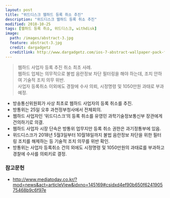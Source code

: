 ```yaml
---
layout: post
title: "위드디스크 웹하드 등록 취소 추진"
description: "위드디스크 웹하드 등록 취소 추진"
modified: 2018-10-25
tags: [웹하드 등록 취소, 위드디스크, withdisk]
image:
  path: /images/abstract-3.jpg
  feature: abstract-3.jpg
  credit: dargadgetz
  creditlink: http://www.dargadgetz.com/ios-7-abstract-wallpaper-pack-for-iphone-5-and-ipod-touch-retina/
---
```

> 웹하드 사업자 등록 추진 취소 최초 사례.      
> 웹하드 업체는 의무적으로 불법 음란정보 차단 필터링을 해야 하는데, 조치 안하여 기술적 조치 의무 위반.   
> 사업자 등록취소 이외에도 경찰에 수사 의뢰, 시정명령 및 1050만원 과태로 부과 예정.   

<!--more-->

- 방송통신위원회가 사상 최초로 웹하드 사업자의 등록 취소를 추진.   
- 방통위는 25일 오후 과천정부청사에서 전체회의.   
- 웹하드 사업자인 ‘위드디스크’의 등록 취소를 유영민 과학기술정보통신부 장관에게 건의하기로 의결.   
- 웹하드 사업자 시장 단속은 방통위 업무지만 등록 취소 권한은 과기정통부에 있음.   
- 위드디스크가 2018년 5월3일부터 10월18일까지 불법 음란정보 차단을 위한 필터링 조치를 해제하는 등 기술적 조치 의무를 위반 확인.  
- 방통위는 사업자 등록취소 건의 외에도 시정명령 및 1050만원의 과태료를 부과하고 경찰에 수사를 의뢰키로 결정.   

### 참고문헌
- http://www.mediatoday.co.kr/?mod=news&act=articleView&idxno=145169#csidxd4ef90b650f624190575468b9c6f97e
